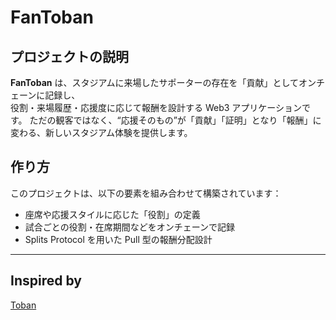 # FanToban

## プロジェクトの説明

**FanToban** は、スタジアムに来場したサポーターの存在を「貢献」としてオンチェーンに記録し、  
役割・来場履歴・応援度に応じて報酬を設計する Web3 アプリケーションです。
ただの観客ではなく、“応援そのもの”が「貢献」「証明」となり「報酬」に変わる、新しいスタジアム体験を提供します。

## 作り方

このプロジェクトは、以下の要素を組み合わせて構築されています：

- 座席や応援スタイルに応じた「役割」の定義  
- 試合ごとの役割・在席期間などをオンチェーンで記録  
- Splits Protocol を用いた Pull 型の報酬分配設計  

---

## Inspired by

[Toban](https://github.com/hackdays-io/toban)

